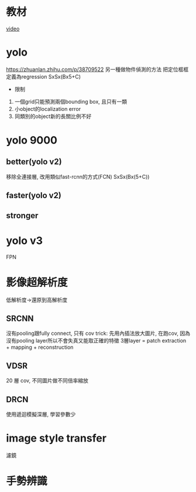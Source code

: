 # 教材
[video](https://www.youtube.com/playlist?list=PL1f_B9coMEeCiJeQN_w00Irur8YnNzfPX)

# yolo
https://zhuanlan.zhihu.com/p/38709522
另一種做物件偵測的方法
把定位框框定義為regression
SxSx(Bx5+C)
* 限制
1. 一個grid只能預測兩個bounding box, 且只有一類
2. 小object的localization error
3. 同類別的object新的長關比例不好
# yolo 9000
## better(yolo v2)
移除全連接層, 改用類似fast-rcnn的方式(FCN)
SxSx(Bx(5+C))
## faster(yolo v2)
## stronger
# yolo v3
FPN
# 影像超解析度
低解析度->還原到高解析度
## SRCNN
沒有pooling跟fully connect, 只有 cov
trick: 先用內插法放大圖片, 在跑cov, 因為沒有pooling layer所以不會失真又能取正確的特徵
3層layer = patch extraction + mapping + reconstruction
## VDSR
20 層 cov, 不同圖片做不同倍率縮放
## DRCN
使用遞迴模擬深層, 學習參數少
# image style transfer
濾鏡
# 手勢辨識

